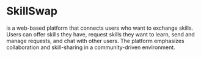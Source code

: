 # SkillSwap
is a web-based platform that connects users who want to exchange skills. Users can offer skills they have, request skills they want to learn, send and manage requests, and chat with other users. The platform emphasizes collaboration and skill-sharing in a community-driven environment.
